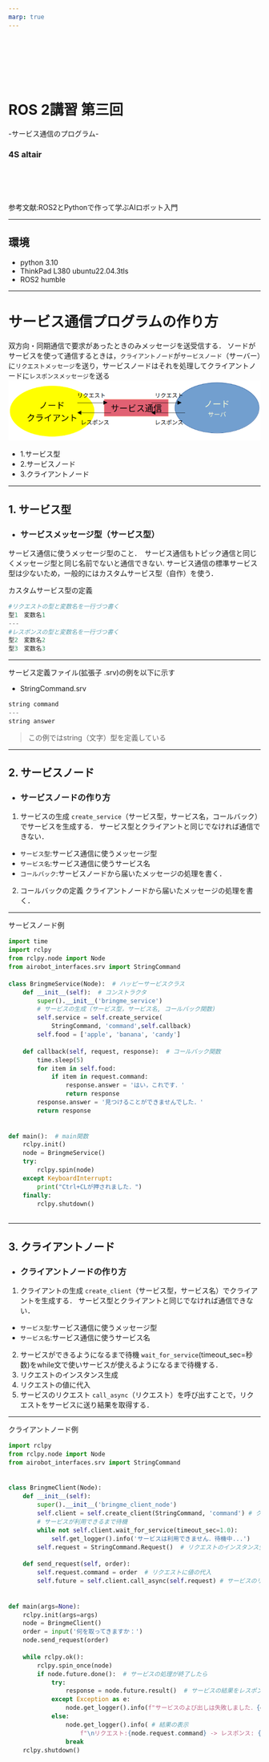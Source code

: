 ```yaml
---
marp: true
---
```

<br> 
<br> 
<br> 
<br> 
<br> 


# ROS 2講習 第三回
-サービス通信のプログラム-

### 4S altair
<br> 
<br> 
<br> 
<br> 
参考文献:ROS2とPythonで作って学ぶAIロボット入門

---

## 環境
* python 3.10 
* ThinkPad L380 ubuntu22.04.3tls
* ROS2 humble
---

# サービス通信プログラムの作り方
双方向・同期通信で要求があったときのみメッセージを送受信する．
ソードがサービスを使って通信するときは，`クライアントノード`が`サービスノード`（サーバー）に`リクエストメッセージ`を送り，サービスノードはそれを処理してクライアントノードに`レスポンスメッセージ`を送る
![Alt text](image.png)
* 1.サービス型
* 2.サービスノード
* 3.クライアントノード
---
## 1. サービス型
* ### サービスメッセージ型（サービス型）
サービス通信に使うメッセージ型のこと．　サービス通信もトピック通信と同じくメッセージ型と同じ名前でないと通信できない.
サービス通信の標準サービス型は少ないため，一般的にはカスタムサービス型（自作）を使う．

カスタムサービス型の定義
```py
#リクエストの型と変数名を一行づつ書く
型1　変数名1
---
#レスポンスの型と変数名を一行づつ書く
型2　変数名2
型3　変数名3
```
---
サービス定義ファイル(拡張子 .srv)の例を以下に示す
* StringCommand.srv
```py
string command
---
string answer
```
> この例ではstring（文字）型を定義している

---
## 2. サービスノード
* ### サービスノードの作り方
1. サービスの生成
`create_service`（サービス型，サービス名，コールバック）でサービスを生成する．
サービス型とクライアントと同じでなければ通信できない．
* `サービス型`:サービス通信に使うメッセージ型
* `サービス名`:サービス通信に使うサービス名
* `コールバック`:サービスノードから届いたメッセージの処理を書く．
2. コールバックの定義
クライアントノードから届いたメッセージの処理を書く．

---
サービスノード例
```py
import time
import rclpy
from rclpy.node import Node
from airobot_interfaces.srv import StringCommand

class BringmeService(Node):  # ハッピーサービスクラス
    def __init__(self):  # コンストラクタ
        super().__init__('bringme_service')
        # サービスの生成（サービス型，サービス名, コールバック関数)
        self.service = self.create_service(
            StringCommand, 'command',self.callback)
        self.food = ['apple', 'banana', 'candy']   

    def callback(self, request, response):  # コールバック関数
        time.sleep(5)
        for item in self.food:
            if item in request.command:
                response.answer = 'はい，これです．'
                return response
        response.answer = '見つけることができませんでした．'
        return response


def main():  # main関数
    rclpy.init()
    node = BringmeService()
    try:
        rclpy.spin(node)
    except KeyboardInterrupt:
        print("Ctrl+CLが押されました．")
    finally:
        rclpy.shutdown()
  
```

---
## 3. クライアントノード
* ### クライアントノードの作り方
1. クライアントの生成
`create_client`（サービス型，サービス名）でクライアントを生成する．
サービス型とクライアントと同じでなければ通信できない．
* `サービス型`:サービス通信に使うメッセージ型
* `サービス名`:サービス通信に使うサービス名
2. サービスができるようになるまで待機
`wait_for_service`(timeout_sec=秒数)をwhile文で使いサービスが使えるようになるまで待機する．
3. リクエストのインスタンス生成
4. リクエストの値に代入
5. サービスのリクエスト
`call_async`（リクエスト）を呼び出すことで，リクエストをサービスに送り結果を取得する．

---

クライアントノード例
```py
import rclpy
from rclpy.node import Node
from airobot_interfaces.srv import StringCommand


class BringmeClient(Node):
    def __init__(self):
        super().__init__('bringme_client_node')
        self.client = self.create_client(StringCommand, 'command') # クライアントの生成
        # サービスが利用できるまで待機
        while not self.client.wait_for_service(timeout_sec=1.0):
            self.get_logger().info('サービスは利用できません．待機中...')        
        self.request = StringCommand.Request()  # リクエストのインスタンス生成

    def send_request(self, order):
        self.request.command = order  # リクエストに値の代入   
        self.future = self.client.call_async(self.request) # サービスのリクエスト


def main(args=None):
    rclpy.init(args=args)
    node = BringmeClient()
    order = input('何を取ってきますか：')
    node.send_request(order)

    while rclpy.ok():
        rclpy.spin_once(node)
        if node.future.done():  # サービスの処理が終了したら
            try:
                response = node.future.result()  # サービスの結果をレスポンスに代入                  
            except Exception as e:
                node.get_logger().info(f"サービスのよび出しは失敗しました．{e}")
            else:                
                node.get_logger().info( # 結果の表示
                    f"\nリクエスト:{node.request.command} -> レスポンス: {response.answer}")
                break  
    rclpy.shutdown()
```